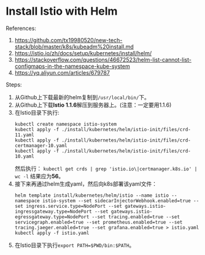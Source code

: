 # Install Istio with Helm

References:

1. https://github.com/tx19980520/new-tech-stack/blob/master/k8s/kubeadm%20install.md
2. https://istio.io/zh/docs/setup/kubernetes/install/helm/
3. https://stackoverflow.com/questions/46672523/helm-list-cannot-list-configmaps-in-the-namespace-kube-system
4. https://yq.aliyun.com/articles/679787

Steps:

1. 从Github上下载最新的helm复制到`/usr/local/bin/`下。
2. 从Github上下载**Istio 1.1.6**解压到服务器上。(注意：一定要用1.1.6)
3. 在Istio目录下执行:
	```
   kubectl create namespace istio-system
   kubectl apply -f ./install/kubernetes/helm/istio-init/files/crd-11.yaml
   kubectl apply -f ./install/kubernetes/helm/istio-init/files/crd-certmanager-10.yaml
   kubectl apply -f ./install/kubernetes/helm/istio-init/files/crd-10.yaml
   ```
   然后执行：
   `kubectl get crds | grep 'istio.io\|certmanager.k8s.io' | wc -l`
   结果应为**56**。
4. 接下来再通过helm生成yaml，然后向k8s部署该yaml文件：
   ```
   helm template install/kubernetes/helm/istio --name istio --namespace istio-system --set sidecarInjectorWebhook.enabled=true --set ingress.service.type=NodePort --set gateways.istio-ingressgateway.type=NodePort --set gateways.istio-egressgateway.type=NodePort --set tracing.enabled=true --set servicegraph.enabled=true --set prometheus.enabled=true --set tracing.jaeger.enabled=true --set grafana.enabled=true > istio.yaml
   kubectl apply -f istio.yaml
   ```
5. 在Istio目录下执行`export PATH=$PWD/bin:$PATH`。

